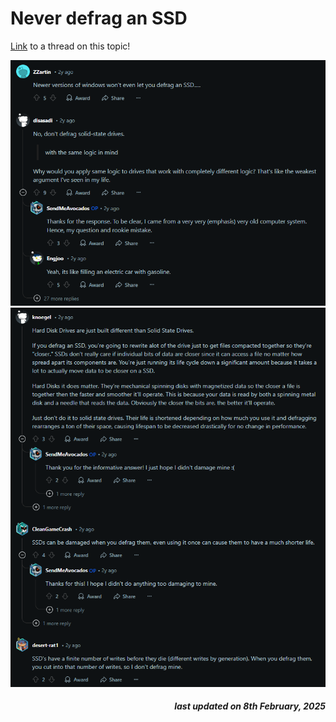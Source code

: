 # Never defrag an SSD

[Link](https://www.reddit.com/r/pcmasterrace/comments/10jy1xc/should_i_really_not_defrag_my_ssdsnvmes/) to a thread on this topic!

![](./defrag-SSD-comments.png)
![](./defrag-informative-comment.png)


<h5 style="text-align: right;">
    <em>last updated on 8th February, 2025</em>
<h6>
